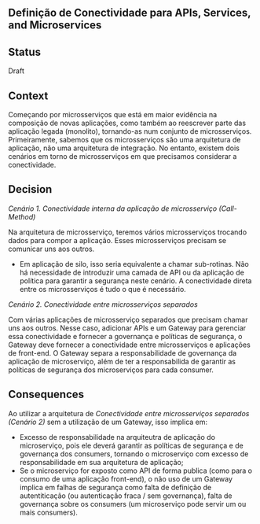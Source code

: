 Definição de Conectividade para APIs, Services, and Microservices
--------------------------------

Status
------
Draft 

Context
-------
Começando por microsserviços que está em maior evidência na composição de novas aplicações, como também ao reescrever parte das aplicação legada (monolito), tornando-as num conjunto de microsserviços. Primeiramente, sabemos que os microsserviços são uma arquitetura de aplicação, não uma arquitetura de integração. No entanto, existem dois cenários em torno de microsserviços em que precisamos considerar a conectividade.

Decision
--------

*Cenário 1. Conectividade interna da aplicação de microsserviço (Call-Method)*

  Na arquitetura de microsserviço, teremos vários microsserviços trocando dados para compor a aplicação. Esses microsserviços precisam se comunicar uns aos outros. 
  - Em aplicação de silo, isso seria equivalente a chamar sub-rotinas. Não há necessidade de introduzir uma camada de API ou da aplicação de política para garantir a segurança neste cenário. A conectividade direta entre os microsserviços é tudo o que é necessário.
  
*Cenário 2. Conectividade entre microsserviços separados*

  Com várias aplicações de microsserviço separados que precisam chamar uns aos outros. Nesse caso, adicionar APIs e um Gateway para gerenciar essa conectividade e fornecer a governança e políticas de segurança, o Gateway deve fornecer a conectividade entre microsserviços e aplicações de front-end. O Gateway separa a responsabilidade de governança da aplicação de microserviço, além de ter a responsabilida de garantir as políticas de segurança dos microserviços para cada consumer.

Consequences
------------
Ao utilizar a arquitetura de *Conectividade entre microsserviços separados (Cenário 2)* sem a utilização de um Gateway, isso implica em:
  - Excesso de responsabilidade na arquiteutra de aplicação do microserviço, pois ele deverá garantir as políticas de segurança e de governança dos consumers, tornando o microserviço com excesso de responsabilidade em sua arquitetura de aplicação;
  - Se o microserviço for exposto como API de forma publica (como para o consumo de uma aplicação front-end), o não uso de um Gateway implica em falhas de segurança como falta de definição de autentiticação (ou autenticação fraca / sem governança), falta de governança sobre os consumers (um microserviço pode servir um ou mais consumers).
